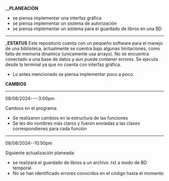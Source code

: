 
__**PLANEACIÓN**
- se piensa implementar una interfaz gráfica
- se piensa implementar un sistema de autorización
- se piensa implementar un sistema para el guardado de libros en una BD

________________________________________________________________________________


_**ESTATUS**
Este repositorio cuenta con un pequeño software para el manejo de una biblioteca, actualmente se cuentra bajo algunas limitaciones, como falta de memoria dinamica (unicamente usa arrays). No se encuentra conectado a una base de datos y aun puede contener errores.
Se ejecuta desde la terminal ya que no cuenta con interfaz gráfica.
- Lo antes mencionado se piensa implementar poco a poco.


 **CAMBIOS**
__________________________________________________________  
08/08/2024----3:00pm

Cambios en el programa: 
- Se realizaron cambios en la estructura de las funciones
- Se les dio nombres más claros y fueron enviadas a las clases correspondienes para cada función

____________________________________________________________ 
08/08/2024--10:50pm

Siguiente actualización planeada:
- se realizará el guardado de libros a un archivo .txt a modo de BD temporal.
- No se han identificado errores conocidos en el código hasta el momento

 